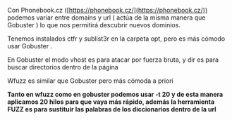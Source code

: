 Con Phonebook.cz ([https://phonebook.cz/](https://phonebook.cz/)) podemos variar entre domains y url ( actúa de la misma manera que Gobuster ) lo que nos permitirá descubrir nuevos dominios. 

Tenemos instalados ctfr y sublist3r en la carpeta opt, pero es más cómodo usar Gobuster .

En Gobuster el modo vhost es para atacar por fuerza bruta, y dir es para buscar directorios dentro de la página

Wfuzz es similar que Gobuster pero más cómoda a priori 

**Tanto en wfuzz como en gobuster podemos usar -t 20 y de esta manera aplicamos 20 hilos para que vaya más rápido, además la herramienta FUZZ es para sustituir las palabras de los diccionarios dentro de la url** 




